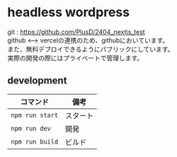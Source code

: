 # headless wordpress

git : https://github.com/PlusD/2404_nextjs_test  
github <--> vercelの連携のため、githubにおいています。  
また、無料デプロイできるようにパブリックにしています。  
実際の開発の際にはプライベートで管理します。

## development

| コマンド | 備考 |
|---|---|
| `npm run start` | スタート |
| `npm run dev` | 開発 |
| `npm run build` | ビルド |

